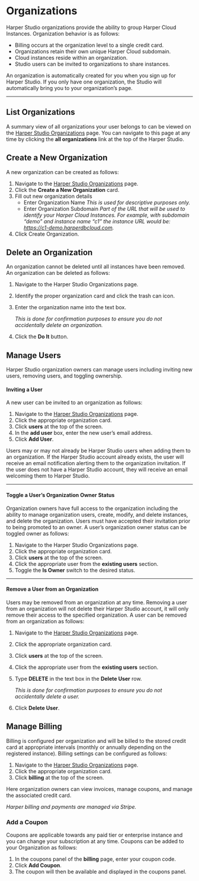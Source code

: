 # Organizations
Harper Studio organizations provide the ability to group Harper Cloud Instances. Organization behavior is as follows:

* Billing occurs at the organization level to a single credit card.
* Organizations retain their own unique Harper Cloud subdomain.
* Cloud instances reside within an organization.
* Studio users can be invited to organizations to share instances.


An organization is automatically created for you when you sign up for Harper Studio. If you only have one organization, the Studio will automatically bring you to your organization’s page.

---

## List Organizations
A summary view of all organizations your user belongs to can be viewed on the [Harper Studio Organizations](https://studio.harperdb.io/?redirect=/organizations) page. You can navigate to this page at any time by clicking the **all organizations** link at the top of the Harper Studio.

## Create a New Organization
A new organization can be created as follows:

1) Navigate to the [Harper Studio Organizations](https://studio.harperdb.io/?redirect=/organizations) page. 
2) Click the **Create a New Organization** card. 
3) Fill out new organization details 
   * Enter Organization Name
   *This is used for descriptive purposes only.*
   * Enter Organization Subdomain
   *Part of the URL that will be used to identify your Harper Cloud Instances. For example, with subdomain “demo” and instance name “c1” the instance URL would be: https://c1-demo.harperdbcloud.com.*
4) Click Create Organization.

## Delete an Organization
An organization cannot be deleted until all instances have been removed. An organization can be deleted as follows:

1) Navigate to the Harper Studio Organizations page. 
2) Identify the proper organization card and click the trash can icon. 
3) Enter the organization name into the text box. 

    *This is done for confirmation purposes to ensure you do not accidentally delete an organization.*
4) Click the **Do It** button.

## Manage Users
Harper Studio organization owners can manage users including inviting new users, removing users, and toggling ownership.



#### Inviting a User
A new user can be invited to an organization as follows:

1) Navigate to the [Harper Studio Organizations](https://studio.harperdb.io/?redirect=/organizations) page. 
2) Click the appropriate organization card. 
3) Click **users** at the top of the screen. 
4) In the **add user** box, enter the new user’s email address. 
5) Click **Add User**.

Users may or may not already be Harper Studio users when adding them to an organization. If the Harper Studio account already exists, the user will receive an email notification alerting them to the organization invitation. If the user does not have a Harper Studio account, they will receive an email welcoming them to Harper Studio.

---

#### Toggle a User’s Organization Owner Status
Organization owners have full access to the organization including the ability to manage organization users, create, modify, and delete instances, and delete the organization. Users must have accepted their invitation prior to being promoted to an owner. A user’s organization owner status can be toggled owner as follows:

1) Navigate to the Harper Studio Organizations page. 
2) Click the appropriate organization card. 
3) Click **users** at the top of the screen. 
4) Click the appropriate user from the **existing users** section. 
5) Toggle the **Is Owner** switch to the desired status.
---

#### Remove a User from an Organization
Users may be removed from an organization at any time. Removing a user from an organization will not delete their Harper Studio account, it will only remove their access to the specified organization. A user can be removed from an organization as follows:

1) Navigate to the [Harper Studio Organizations](https://studio.harperdb.io/?redirect=/organizations) page. 
2) Click the appropriate organization card. 
3) Click **users** at the top of the screen. 
4) Click the appropriate user from the **existing users** section. 
5) Type **DELETE** in the text box in the **Delete User** row.

   *This is done for confirmation purposes to ensure you do not accidentally delete a user.*
6) Click **Delete User**.

## Manage Billing

Billing is configured per organization and will be billed to the stored credit card at appropriate intervals (monthly or annually depending on the registered instance). Billing settings can be configured as follows:

1) Navigate to the [Harper Studio Organizations](https://studio.harperdb.io/?redirect=/organizations) page. 
2) Click the appropriate organization card. 
3) Click **billing** at the top of the screen.

Here organization owners can view invoices, manage coupons, and manage the associated credit card.



*Harper billing and payments are managed via Stripe.*



### Add a Coupon

Coupons are applicable towards any paid tier or enterprise instance and you can change your subscription at any time. Coupons can be added to your Organization as follows:

1) In the coupons panel of the **billing** page, enter your coupon code. 
2) Click **Add Coupon**. 
3) The coupon will then be available and displayed in the coupons panel.